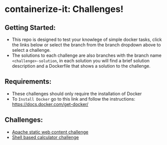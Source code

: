 # containerize-it: Challenges!

## Getting Started:

* This repo is designed to test your knowlege of simple docker tasks, click the links below or select the branch from the branch dropdown above to select a challenge.  
* The solutions to each challenge are also branches with the branch name `<challenge>-solution`, in each solution you will find a brief solution description and a Dockerfile that shows a solution to the challenge.

## Requirements:

* These challenges should only require the installation of Docker 
* To `Install Docker` go to this link and follow the instructions: https://docs.docker.com/get-docker/

## Challenges:

* [Apache static web content challenge](https://github.com/perchy-int/containerize-it-/tree/apache)
* [Shell based calculator challenge](https://github.com/perchy-int/containerize-it-/tree/calculator)